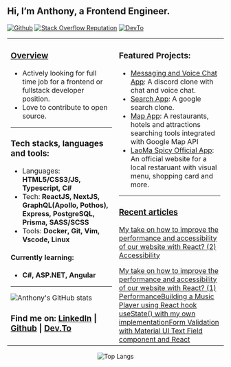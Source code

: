 ## Hi, I’m Anthony, a Frontend Engineer.
[![Github](https://img.shields.io/github/followers/AnthonyZhang220?label=Follow&style=for-the-badge&logo=github)](https://github.com/AnthonyZhang220)
[![Stack Overflow Reputation](https://img.shields.io/stackexchange/stackoverflow/r/6162027?color=orange&label=reputation&logo=stackoverflow&style=for-the-badge)](https://stackoverflow.com/users/6162027)
[![DevTo](https://img.shields.io/badge/dev.to-020202?style=for-the-badge&logo=devdotto)](https://dev.to/anthonyzhang220)
<table>
<tr>
<td valign="top" width="50%">

### [Overview](https://anthonyzhang.netlify.app/about)
- Actively looking for full time job for a frontend or fullstack developer position.
- Love to contribute to open source.
---
### Tech stacks, languages and tools:
- Languages: <b>HTML5/CSS3/JS, Typescript, C#</b>
- Tech: <b>ReactJS, NextJS, GraphQL(Apollo, Pothos), Express, PostgreSQL, Prisma, SASS/SCSS</b>
- Tools: <b>Docker, Git, Vim, Vscode, Linux</b>
#### Currently learning: 
- <b>C#, ASP.NET, Angular</b>
---
![Anthony's GitHub stats](https://github-readme-stats.vercel.app/api?username=AnthonyZhang220&show_icons=true&hide_border=true&count_private=true&theme=catppuccin_latte&hide_rank=true&include_all_commits=true)

### Find me on: [LinkedIn][linkedin] | [Github][github] | [Dev.To][devto]
</td>
<td valign="top" width="50%">

### Featured Projects:
- [Messaging and Voice Chat App](https://github.com/AnthonyZhang220/discord_clone): A discord clone with chat and voice chat.
- [Search App](https://github.com/AnthonyZhang220/google-search-clone): A google search clone.
- [Map App](https://github.com/AnthonyZhang220/travel-advisor): A restaurants, hotels and attractions searching tools integrated with Google Map API
- [LaoMa Spicy Official App](https://github.com/AnthonyZhang220/qrcode-ordering): An official website for a local restaruant with visual menu, shopping card and more.
---
### [Recent articles](https://dev.to/anthonyzhang220)
<!-- DEVTO-ARTICLE:START --><p><a href="https://dev.to/anthonyzhang220/my-take-on-how-to-improve-the-performance-and-accessibility-of-our-website-with-react-2-accessibility-1p71">My take on how to improve the performance and accessibility of our website with React? &lpar;2&rpar; Accessibility</a></p><a href="https://dev.to/anthonyzhang220/my-take-on-how-to-improve-the-performance-and-accessibility-of-our-website-with-react-1-performance-3l2c">My take on how to improve the performance and accessibility of our website with React? &lpar;1&rpar; Performance</a><a href="https://dev.to/anthonyzhang220/building-a-music-player-using-react-hook-usestate-with-my-own-implementation-2ba5">Building a Music Player using React hook useState&lpar;&rpar; with my own implementation</a><a href="https://dev.to/anthonyzhang220/form-validation-with-material-ui-text-field-component-and-react-23dl">Form Validation with Material UI Text Field component and React</a><!-- DEVTO-ARTICLE:END -->
</td>
</tr>
</table>

<p align="center">
    <img src="https://github-readme-stats.vercel.app/api/top-langs/?username=AnthonyZhang220&layout=pie&langs_count=10&size_weight=0.5&count_weight=0.5&hide_title=true" alt="Top Langs">
</p>

[linkedin]: https://www.linkedin.com/in/anthony-xiangyu-zhang/
[stackoverflow]: https://stackoverflow.com/users/6162027/anthonydev220
[portfolio]: https://anthonyzhang.netlify.app/
[devto]: https://dev.to/anthonyzhang220https://medium.com/@anthonyzhang220
[github]: https://github.com/AnthonyZhang220

<!---
AnthonyZhang220/AnthonyZhang220 is a ✨ special ✨ repository because its `README.md` (this file) appears on your GitHub profile.
You can click the Preview link to take a look at your changes.
--->

